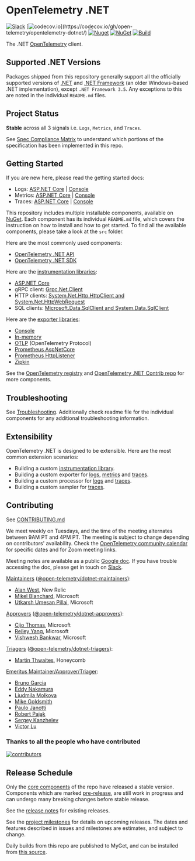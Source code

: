 # OpenTelemetry .NET

[![Slack](https://img.shields.io/badge/slack-@cncf/otel/dotnet-brightgreen.svg?logo=slack)](https://cloud-native.slack.com/archives/C01N3BC2W7Q)
[![codecov.io](https://codecov.io/gh/open-telemetry/opentelemetry-dotnet/branch/main/graphs/badge.svg?)](https://codecov.io/gh/open-telemetry/opentelemetry-dotnet/)
[![Nuget](https://img.shields.io/nuget/v/OpenTelemetry.svg)](https://www.nuget.org/profiles/OpenTelemetry)
[![NuGet](https://img.shields.io/nuget/dt/OpenTelemetry.svg)](https://www.nuget.org/profiles/OpenTelemetry)
[![Build](https://github.com/open-telemetry/opentelemetry-dotnet/actions/workflows/ci.yml/badge.svg?branch=main)](https://github.com/open-telemetry/opentelemetry-dotnet/actions/workflows/ci.yml)

The .NET [OpenTelemetry](https://opentelemetry.io/) client.

## Supported .NET Versions

Packages shipped from this repository generally support all the officially
supported versions of [.NET](https://dotnet.microsoft.com/download/dotnet) and
[.NET Framework](https://dotnet.microsoft.com/download/dotnet-framework) (an
older Windows-based .NET implementation), except `.NET Framework 3.5`.
Any exceptions to this are noted in the individual `README.md`
files.

## Project Status

**Stable** across all 3 signals i.e. `Logs`, `Metrics`, and `Traces`.

See [Spec Compliance
Matrix](https://github.com/open-telemetry/opentelemetry-specification/blob/main/spec-compliance-matrix.md)
to understand which portions of the specification has been implemented in this
repo.

## Getting Started

If you are new here, please read the getting started docs:

* Logs: [ASP.NET Core](./docs/logs/getting-started-aspnetcore/README.md) | [Console](./docs/logs/getting-started-console/README.md)
* Metrics: [ASP.NET Core](./docs/metrics/getting-started-aspnetcore/README.md) |
  [Console](./docs/metrics/getting-started-console/README.md)
* Traces: [ASP.NET Core](./docs/trace/getting-started-aspnetcore/README.md) |
  [Console](./docs/trace/getting-started-console/README.md)

This repository includes multiple installable components, available on
[NuGet](https://www.nuget.org/profiles/OpenTelemetry). Each component has its
individual `README.md` file, which covers the instruction on how to install and
how to get started. To find all the available components, please take a look at
the `src` folder.

Here are the most commonly used components:

* [OpenTelemetry .NET API](./src/OpenTelemetry.Api/README.md)
* [OpenTelemetry .NET SDK](./src/OpenTelemetry/README.md)

Here are the [instrumentation
libraries](https://github.com/open-telemetry/opentelemetry-specification/blob/main/specification/glossary.md#instrumentation-library):

* [ASP.NET Core](./src/OpenTelemetry.Instrumentation.AspNetCore/README.md)
* gRPC client:
  [Grpc.Net.Client](./src/OpenTelemetry.Instrumentation.GrpcNetClient/README.md)
* HTTP clients: [System.Net.Http.HttpClient and
  System.Net.HttpWebRequest](./src/OpenTelemetry.Instrumentation.Http/README.md)
* SQL clients: [Microsoft.Data.SqlClient and
  System.Data.SqlClient](./src/OpenTelemetry.Instrumentation.SqlClient/README.md)

Here are the [exporter
libraries](https://github.com/open-telemetry/opentelemetry-specification/blob/main/specification/glossary.md#exporter-library):

* [Console](./src/OpenTelemetry.Exporter.Console/README.md)
* [In-memory](./src/OpenTelemetry.Exporter.InMemory/README.md)
* [OTLP](./src/OpenTelemetry.Exporter.OpenTelemetryProtocol/README.md)
  (OpenTelemetry Protocol)
* [Prometheus AspNetCore](./src/OpenTelemetry.Exporter.Prometheus.AspNetCore/README.md)
* [Prometheus HttpListener](./src/OpenTelemetry.Exporter.Prometheus.HttpListener/README.md)
* [Zipkin](./src/OpenTelemetry.Exporter.Zipkin/README.md)

See the [OpenTelemetry registry](https://opentelemetry.io/registry/?s=net) and
[OpenTelemetry .NET Contrib
repo](https://github.com/open-telemetry/opentelemetry-dotnet-contrib) for more
components.

## Troubleshooting

See [Troubleshooting](./src/OpenTelemetry/README.md#troubleshooting).
Additionally check readme file for the individual components for any additional
troubleshooting information.

## Extensibility

OpenTelemetry .NET is designed to be extensible. Here are the most common
extension scenarios:

* Building a custom [instrumentation
  library](./docs/trace/extending-the-sdk/README.md#instrumentation-library).
* Building a custom exporter for
  [logs](./docs/logs/extending-the-sdk/README.md#exporter),
  [metrics](./docs/metrics/extending-the-sdk/README.md#exporter) and
  [traces](./docs/trace/extending-the-sdk/README.md#exporter).
* Building a custom processor for
  [logs](./docs/logs/extending-the-sdk/README.md#processor) and
  [traces](./docs/trace/extending-the-sdk/README.md#processor).
* Building a custom sampler for
  [traces](./docs/trace/extending-the-sdk/README.md#sampler).

## Contributing

See [CONTRIBUTING.md](CONTRIBUTING.md)

We meet weekly on Tuesdays, and the time of the meeting alternates between 9AM
PT and 4PM PT. The meeting is subject to change depending on contributors'
availability. Check the [OpenTelemetry community
calendar](https://calendar.google.com/calendar/embed?src=google.com_b79e3e90j7bbsa2n2p5an5lf60%40group.calendar.google.com)
for specific dates and for Zoom meeting links.

Meeting notes are available as a public [Google
doc](https://docs.google.com/document/d/1yjjD6aBcLxlRazYrawukDgrhZMObwHARJbB9glWdHj8/edit?usp=sharing).
If you have trouble accessing the doc, please get in touch on
[Slack](https://cloud-native.slack.com/archives/C01N3BC2W7Q).

[Maintainers](https://github.com/open-telemetry/community/blob/main/community-membership.md#maintainer)
([@open-telemetry/dotnet-maintainers](https://github.com/orgs/open-telemetry/teams/dotnet-maintainers)):

* [Alan West](https://github.com/alanwest), New Relic
* [Mikel Blanchard](https://github.com/CodeBlanch), Microsoft
* [Utkarsh Umesan Pillai](https://github.com/utpilla), Microsoft

[Approvers](https://github.com/open-telemetry/community/blob/main/community-membership.md#approver)
([@open-telemetry/dotnet-approvers](https://github.com/orgs/open-telemetry/teams/dotnet-approvers)):

* [Cijo Thomas](https://github.com/cijothomas), Microsoft
* [Reiley Yang](https://github.com/reyang), Microsoft
* [Vishwesh Bankwar](https://github.com/vishweshbankwar), Microsoft

[Triagers](https://github.com/open-telemetry/community/blob/main/community-membership.md#triager)
([@open-telemetry/dotnet-triagers](https://github.com/orgs/open-telemetry/teams/dotnet-triagers)):

* [Martin Thwaites](https://github.com/martinjt), Honeycomb

[Emeritus
Maintainer/Approver/Triager](https://github.com/open-telemetry/community/blob/main/community-membership.md#emeritus-maintainerapprovertriager):

* [Bruno Garcia](https://github.com/bruno-garcia)
* [Eddy Nakamura](https://github.com/eddynaka)
* [Liudmila Molkova](https://github.com/lmolkova)
* [Mike Goldsmith](https://github.com/MikeGoldsmith)
* [Paulo Janotti](https://github.com/pjanotti)
* [Robert Paj&#x105;k](https://github.com/pellared)
* [Sergey Kanzhelev](https://github.com/SergeyKanzhelev)
* [Victor Lu](https://github.com/victlu)

### Thanks to all the people who have contributed

[![contributors](https://contributors-img.web.app/image?repo=open-telemetry/opentelemetry-dotnet)](https://github.com/open-telemetry/opentelemetry-dotnet/graphs/contributors)

## Release Schedule

Only the [core components](./VERSIONING.md#core-components) of the repo have
released a stable version. Components which are marked
[pre-release](https://github.com/open-telemetry/opentelemetry-dotnet/blob/main/VERSIONING.md#pre-releases),
are still work in progress and can undergo many breaking changes before stable
release.

See the [release
notes](https://github.com/open-telemetry/opentelemetry-dotnet/releases) for
existing releases.

See the [project
milestones](https://github.com/open-telemetry/opentelemetry-dotnet/milestones)
for details on upcoming releases. The dates and features described in issues and
milestones are estimates, and subject to change.

Daily builds from this repo are published to MyGet, and can be installed from
[this source](https://www.myget.org/F/opentelemetry/api/v3/index.json).
